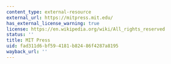 ```yaml
---
content_type: external-resource
external_url: https://mitpress.mit.edu/
has_external_license_warning: true
license: https://en.wikipedia.org/wiki/All_rights_reserved
status: ''
title: MIT Press
uid: fad311d6-bf59-4181-b824-86f4287a8195
wayback_url: ''
---
```

